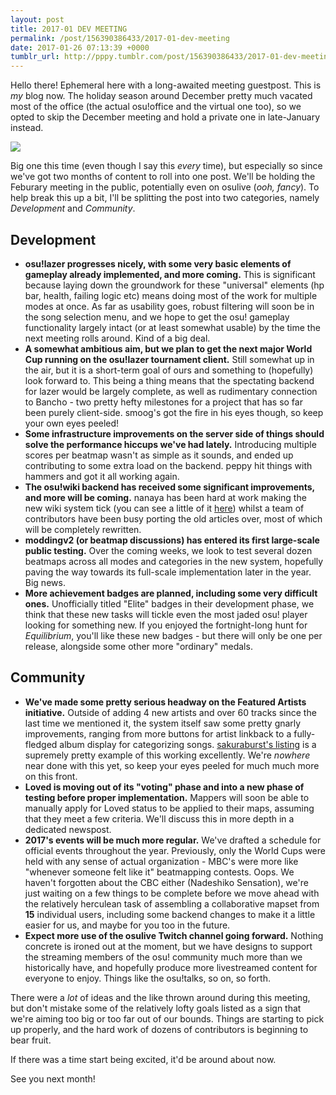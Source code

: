```yaml
---
layout: post
title: 2017-01 DEV MEETING
permalink: /post/156390386433/2017-01-dev-meeting
date: 2017-01-26 07:13:39 +0000
tumblr_url: http://pppy.tumblr.com/post/156390386433/2017-01-dev-meeting
---
```

Hello there! Ephemeral here with a long-awaited meeting guestpost. This is *my* blog now. The holiday season around December pretty much vacated most of the office (the actual osu!office and the virtual one too), so we opted to skip the December meeting and hold a private one in late-January instead.

![](https://puu.sh/nqCvm/8e01636194.png)

Big one this time (even though I say this *every* time), but especially so since we've got two months of content to roll into one post. We'll be holding the Feburary meeting in the public, potentially even on osulive (*ooh, fancy*). To help break this up a bit, I'll be splitting the post into two categories, namely *Development* and *Community*.

Development
-----------

* **osu!lazer progresses nicely, with some very basic elements of gameplay already implemented, and more coming.** This is significant because laying down the groundwork for these "universal" elements (hp bar, health, failing logic etc) means doing most of the work for multiple modes at once. As far as usability goes, robust filtering will soon be in the song selection menu, and we hope to get the osu! gameplay functionality largely intact (or at least somewhat usable) by the time the next meeting rolls around. Kind of a big deal.
* **A somewhat ambitious aim, but we plan to get the next major World Cup running on the osu!lazer tournament client.** Still somewhat up in the air, but it is a short-term goal of ours and something to (hopefully) look forward to. This being a thing means that the spectating backend for lazer would be largely complete, as well as rudimentary connection to Bancho - two pretty hefty milestones for a project that has so far been purely client-side. smoog's got the fire in his eyes though, so keep your own eyes peeled!
* **Some infrastructure improvements on the server side of things should solve the performance hiccups we've had lately.** Introducing multiple scores per beatmap wasn't as simple as it sounds, and ended up contributing to some extra load on the backend. peppy hit things with hammers and got it all working again.
* **The osu!wiki backend has received some significant improvements, and more will be coming.** nanaya has been hard at work making the new wiki system tick (you can see a little of it [here](https://new.ppy.sh/wiki/Welcome)) whilst a team of contributors have been busy porting the old articles over, most of which will be completely rewritten.
* **moddingv2 (or beatmap discussions) has entered its first large-scale public testing.** Over the coming weeks, we look to test several dozen beatmaps across all modes and categories in the new system, hopefully paving the way towards its full-scale implementation later in the year. Big news.
* **More achievement badges are planned, including some very difficult ones.** Unofficially titled "Elite" badges in their development phase, we think that these new tasks will tickle even the most jaded osu! player looking for something new. If you enjoyed the fortnight-long hunt for *Equilibrium*, you'll like these new badges - but there will only be one per release, alongside some other more "ordinary" medals.

Community
----------

* **We've made some pretty serious headway on the Featured Artists initiative.** Outside of adding 4 new artists and over 60 tracks since the last time we mentioned it, the system itself saw some pretty gnarly improvements, ranging from more buttons for artist linkback to a fully-fledged album display for categorizing songs. [sakuraburst's listing](https://new.ppy.sh/beatmaps/artists/8) is a supremely pretty example of this working excellently. We're *nowhere* near done with this yet, so keep your eyes peeled for much much more on this front.
* **Loved is moving out of its "voting" phase and into a new phase of testing before proper implementation.** Mappers will soon be able to manually apply for Loved status to be applied to their maps, assuming that they meet a few criteria. We'll discuss this in more depth in a dedicated newspost.
* **2017's events will be much more regular.** We've drafted a schedule for official events throughout the year. Previously, only the World Cups were held with any sense of actual organization - MBC's were more like "whenever someone felt like it" beatmapping contests. Oops. We haven't forgotten about the CBC either (Nadeshiko Sensation), we're just waiting on a few things to be complete before we move ahead with the relatively herculean task of assembling a collaborative mapset from **15** individual users, including some backend changes to make it a little easier for us, and maybe for you too in the future.
* **Expect more use of the osulive Twitch channel going forward.** Nothing concrete is ironed out at the moment, but we have designs to support the streaming members of the osu! community much more than we historically have, and hopefully produce more livestreamed content for everyone to enjoy. Things like the osu!talks, so on, so forth.

There were a *lot* of ideas and the like thrown around during this meeting, but don't mistake some of the relatively lofty goals listed as a sign that we're aiming too big or too far out of our bounds. Things are starting to pick up properly, and the hard work of dozens of contributors is beginning to bear fruit. 

If there was a time start being excited, it'd be around about now.

See you next month!